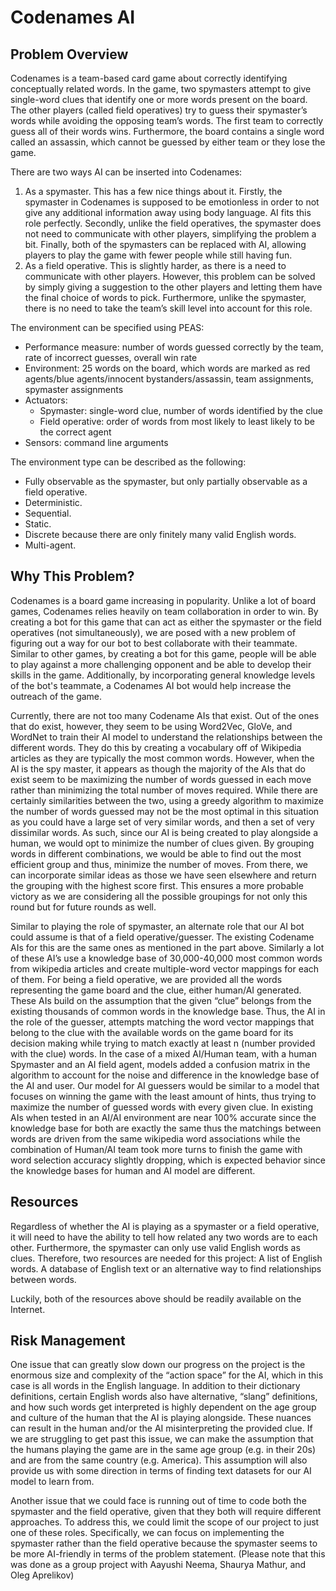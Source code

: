 # Codenames AI

## Problem Overview

Codenames is a team-based card game about correctly identifying conceptually related words. In the game, two spymasters attempt to give single-word clues that identify one or more words present on the board. The other players (called field operatives) try to guess their spymaster’s words while avoiding the opposing team’s words. The first team to correctly guess all of their words wins. Furthermore, the board contains a single word called an assassin, which cannot be guessed by either team or they lose the game.

There are two ways AI can be inserted into Codenames:
1.  As a spymaster. This has a few nice things about it. Firstly, the spymaster in Codenames is supposed to be emotionless in order to not give any additional information away using body language. AI fits this role perfectly. Secondly, unlike the field operatives, the spymaster does not need to communicate with other players, simplifying the problem a bit. Finally, both of the spymasters can be replaced with AI, allowing players to play the game with fewer people while still having fun.
2. As a field operative. This is slightly harder, as there is a need to communicate with other players. However, this problem can be solved by simply giving a suggestion to the other players and letting them have the final choice of words to pick. Furthermore, unlike the spymaster, there is no need to take the team’s skill level into account for this role.

The environment can be specified using PEAS:
- Performance measure: number of words guessed correctly by the team, rate of incorrect guesses, overall win rate
- Environment: 25 words on the board, which words are marked as red agents/blue agents/innocent bystanders/assassin, team assignments, spymaster assignments
- Actuators:
  - Spymaster: single-word clue, number of words identified by the clue
  - Field operative: order of words from most likely to least likely to be the correct agent
- Sensors: command line arguments

The environment type can be described as the following:
- Fully observable as the spymaster, but only partially observable as a field operative.
- Deterministic.
- Sequential.
- Static.
- Discrete because there are only finitely many valid English words.
- Multi-agent.

## Why This Problem?

Codenames is a board game increasing in popularity. Unlike a lot of board games, Codenames relies heavily on team collaboration in order to win. By creating a bot for this game that can act as either the spymaster or the field operatives (not simultaneously), we are posed with a new problem of figuring out a way for our bot to best collaborate with their teammate. Similar to other games, by creating a bot for this game, people will be able to play against a more challenging opponent and be able to develop their skills in the game. Additionally, by incorporating general knowledge levels of the bot's teammate, a Codenames AI bot would help increase the outreach of the game.

Currently, there are not too many Codename AIs that exist. Out of the ones that do exist, however, they seem to be using Word2Vec, GloVe, and WordNet to train their AI model to understand the relationships between the different words. They do this by creating a vocabulary off of Wikipedia articles as they are typically the most common words. However, when the AI is the spy master, it appears as though the majority of the AIs that do exist seem to be maximizing the number of words guessed in each move rather than minimizing the total number of moves required. While there are certainly similarities between the two, using a greedy algorithm to maximize the number of words guessed may not be the most optimal in this situation as you could have a large set of very similar words, and then a set of very dissimilar words. As such, since our AI is being created to play alongside a human, we would opt to minimize the number of clues given. By grouping words in different combinations, we would be able to find out the most efficient group and thus, minimize the number of moves. From there, we can incorporate similar ideas as those we have seen elsewhere and return the grouping with the highest score first. This ensures a more probable victory as we are considering all the possible groupings for not only this round but for future rounds as well.

Similar to playing the role of spymaster, an alternate role that our AI bot could assume is that of a field operative/guesser. The existing Codename AIs for this are the same ones as mentioned in the part above. Similarly a lot of these AI’s use a knowledge base of 30,000-40,000 most common words from wikipedia articles and create multiple-word vector mappings for each of them. For being a field operative, we are provided all the words representing the game board and the clue, either human/AI generated. These AIs build on the assumption that the given “clue” belongs from the existing thousands of common words in the knowledge base. Thus, the AI in the role of the guesser, attempts matching the word vector mappings that belong to the clue with the available words on the game board for its decision making while trying to match exactly at least n (number provided with the clue) words. In the case of a mixed AI/Human team, with a human Spymaster and an AI field agent, models added a confusion matrix in the algorithm to account for the noise and difference in the knowledge base of the AI and user. Our model for AI guessers would be similar to a model that focuses on winning the game with the least amount of hints, thus trying to maximize the number of guessed words with every given clue. In existing AIs when tested in an AI/AI environment are near 100% accurate since the knowledge base for both are exactly the same thus the matchings between words are driven from the same wikipedia word associations while the combination of Human/AI team took more turns to finish the game with word selection accuracy slightly dropping, which is expected behavior since the knowledge bases for human and AI model are different.

## Resources

Regardless of whether the AI is playing as a spymaster or a field operative, it will need to have the ability to tell how related any two words are to each other. Furthermore, the spymaster can only use valid English words as clues. Therefore, two resources are needed for this project:
A list of English words.
A database of English text or an alternative way to find relationships between words.

Luckily, both of the resources above should be readily available on the Internet.

## Risk Management

One issue that can greatly slow down our progress on the project is the enormous size and complexity of the “action space” for the AI, which in this case is all words in the English language. In addition to their dictionary definitions, certain English words also have alternative, “slang” definitions, and how such words get interpreted is highly dependent on the age group and culture of the human that the AI is playing alongside. These nuances can result in the human and/or the AI misinterpreting the provided clue. If we are struggling to get past this issue, we can make the assumption that the humans playing the game are in the same age group (e.g. in their 20s) and are from the same country (e.g. America). This assumption will also provide us with some direction in terms of finding text datasets for our AI model to learn from.

Another issue that we could face is running out of time to code both the spymaster and the field operative, given that they both will require different approaches. To address this, we could limit the scope of our project to just one of these roles. Specifically, we can focus on implementing the spymaster rather than the field operative because the spymaster seems to be more AI-friendly in terms of the problem statement.
(Please note that this was done as a group project with Aayushi Neema, Shaurya Mathur, and Oleg Aprelikov)
